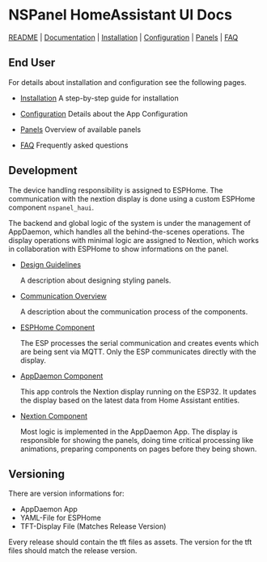 # NSPanel HomeAssistant UI Docs

[README](../README.md) | [Documentation](README.md) | [Installation](Install.md) | [Configuration](Config.md) | [Panels](panels/README.md) | [FAQ](FAQ.md)

## End User

For details about installation and configuration see the following pages.

- [Installation](Install.md)
  A step-by-step guide for installation

- [Configuration](Config.md)
  Details about the App Configuration

- [Panels](panels/README.md)
  Overview of available panels

- [FAQ](FAQ.md)
  Frequently asked questions

## Development

The device handling responsibility is assigned to ESPHome. The communication with the nextion display is done using a custom ESPHome component `nspanel_haui`.

The backend and global logic of the system is under the management of AppDaemon, which handles all the behind-the-scenes operations.
The display operations with minimal logic are assigned to Nextion, which works in collaboration with ESPHome to show informations on the panel.

- [Design Guidelines](Design.md)

  A description about designing styling panels.

- [Communication Overview](Communication.md)

  A description about the communication process of the components.

- [ESPHome Component](ESPHome.md)

  The ESP processes the serial communication and creates events which are being sent via MQTT.
  Only the ESP communicates directly with the display.

- [AppDaemon Component](AppDaemon.md)

  This app controls the Nextion display running on the ESP32. It updates the display based on the latest data from Home Assistant entities.

- [Nextion Component](Nextion.md)

  Most logic is implemented in the AppDaemon App. The display is responsible for showing the panels, doing time critical processing like animations, preparing components on pages before they being shown.

## Versioning

There are version informations for:

- AppDaemon App
- YAML-File for ESPHome
- TFT-Display File (Matches Release Version)

Every release should contain the tft files as assets. The version for the tft files should match the release version.
